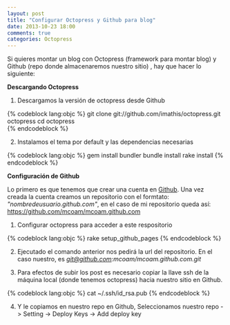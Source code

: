 ```yaml
---
layout: post
title: "Configurar Octopress y Github para blog"
date: 2013-10-23 18:00
comments: true
categories: Octopress
---
```


Si quieres montar un blog con Octopress (framework para montar blog) y Github (repo donde almacenaremos nuestro sitio) , hay que hacer lo siguiente:

**Descargando Octopress**

1. Descargamos la versión de octopress desde Github

{% codeblock lang:objc %}
git clone git://github.com/imathis/octopress.git octopress 
cd octopress    
{% endcodeblock %}

2. Instalamos el tema por default y las dependencias necesarias

{% codeblock lang:objc %}
gem install bundler
bundle install
rake install
{% endcodeblock %}

**Configuración de Github**

Lo primero es que tenemos que crear una cuenta en <a href="https://www.github.com/">Github</a>. Una vez creada la cuenta creamos un repositorio con el formtato: <i>"nombredeusuario.github.com"</i>,  en el caso de mi repositorio queda así: https://github.com/mcoam/mcoam.github.com

1. Configurar octopress para acceder a este respositorio

{% codeblock lang:objc %}
 rake setup_github_pages
{% endcodeblock %}

2. Ejecutado el comando anterior nos pedirá la url del repositorio. En el caso nuestro, es <i>git@github.com:mcoam/mcoam.github.com.git</i>

3. Para efectos de subir los post es necesario copiar la llave ssh de la máquina local (donde tenemos octopress) hacia nuestro sitio en Github.

{% codeblock lang:objc %}
  cat ~/.ssh/id_rsa.pub
{% endcodeblock %}

4. Y le copiamos en nuestro repo en Github, Seleccionamos nuestro repo -> Setting -> Deploy Keys -> Add deploy key


